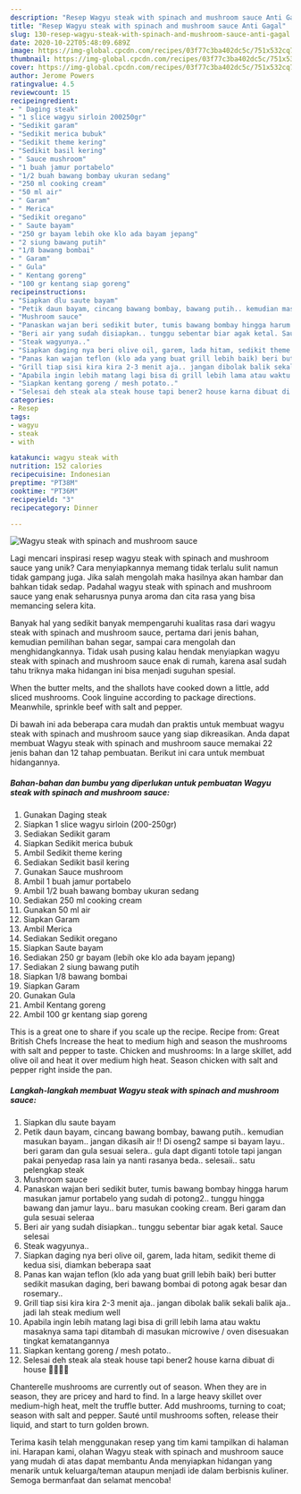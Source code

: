 ```yaml
---
description: "Resep Wagyu steak with spinach and mushroom sauce Anti Gagal"
title: "Resep Wagyu steak with spinach and mushroom sauce Anti Gagal"
slug: 130-resep-wagyu-steak-with-spinach-and-mushroom-sauce-anti-gagal
date: 2020-10-22T05:48:09.689Z
image: https://img-global.cpcdn.com/recipes/03f77c3ba402dc5c/751x532cq70/wagyu-steak-with-spinach-and-mushroom-sauce-foto-resep-utama.jpg
thumbnail: https://img-global.cpcdn.com/recipes/03f77c3ba402dc5c/751x532cq70/wagyu-steak-with-spinach-and-mushroom-sauce-foto-resep-utama.jpg
cover: https://img-global.cpcdn.com/recipes/03f77c3ba402dc5c/751x532cq70/wagyu-steak-with-spinach-and-mushroom-sauce-foto-resep-utama.jpg
author: Jerome Powers
ratingvalue: 4.5
reviewcount: 15
recipeingredient:
- " Daging steak"
- "1 slice wagyu sirloin 200250gr"
- "Sedikit garam"
- "Sedikit merica bubuk"
- "Sedikit theme kering"
- "Sedikit basil kering"
- " Sauce mushroom"
- "1 buah jamur portabelo"
- "1/2 buah bawang bombay ukuran sedang"
- "250 ml cooking cream"
- "50 ml air"
- " Garam"
- " Merica"
- "Sedikit oregano"
- " Saute bayam"
- "250 gr bayam lebih oke klo ada bayam jepang"
- "2 siung bawang putih"
- "1/8 bawang bombai"
- " Garam"
- " Gula"
- " Kentang goreng"
- "100 gr kentang siap goreng"
recipeinstructions:
- "Siapkan dlu saute bayam"
- "Petik daun bayam, cincang bawang bombay, bawang putih.. kemudian masukan bayam.. jangan dikasih air !! Di oseng2 sampe si bayam layu.. beri garam dan gula sesuai selera.. gula dapt diganti totole tapi jangan pakai penyedap rasa lain ya nanti rasanya beda.. selesaii.. satu pelengkap steak"
- "Mushroom sauce"
- "Panaskan wajan beri sedikit buter, tumis bawang bombay hingga harum masukan jamur portabelo yang sudah di potong2.. tunggu hingga bawang dan jamur layu.. baru masukan cooking cream. Beri garam dan gula sesuai seleraa"
- "Beri air yang sudah disiapkan.. tunggu sebentar biar agak ketal. Sauce selesai"
- "Steak wagyunya.."
- "Siapkan daging nya beri olive oil, garem, lada hitam, sedikit theme di kedua sisi, diamkan beberapa saat"
- "Panas kan wajan teflon (klo ada yang buat grill lebih baik) beri butter sedikit masukan daging, beri bawang bombai di potong agak besar dan rosemary.."
- "Grill tiap sisi kira kira 2-3 menit aja.. jangan dibolak balik sekali balik aja.. jadi lah steak medium well"
- "Apabila ingin lebih matang lagi bisa di grill lebih lama atau waktu masaknya sama tapi ditambah di masukan microwive / oven disesuakan tingkat kematangannya"
- "Siapkan kentang goreng / mesh potato.."
- "Selesai deh steak ala steak house tapi bener2 house karna dibuat di house ✌🏻👍🏻"
categories:
- Resep
tags:
- wagyu
- steak
- with

katakunci: wagyu steak with 
nutrition: 152 calories
recipecuisine: Indonesian
preptime: "PT38M"
cooktime: "PT36M"
recipeyield: "3"
recipecategory: Dinner

---
```



![Wagyu steak with spinach and mushroom sauce](https://img-global.cpcdn.com/recipes/03f77c3ba402dc5c/751x532cq70/wagyu-steak-with-spinach-and-mushroom-sauce-foto-resep-utama.jpg)

Lagi mencari inspirasi resep wagyu steak with spinach and mushroom sauce yang unik? Cara menyiapkannya memang tidak terlalu sulit namun tidak gampang juga. Jika salah mengolah maka hasilnya akan hambar dan bahkan tidak sedap. Padahal wagyu steak with spinach and mushroom sauce yang enak seharusnya punya aroma dan cita rasa yang bisa memancing selera kita.

Banyak hal yang sedikit banyak mempengaruhi kualitas rasa dari wagyu steak with spinach and mushroom sauce, pertama dari jenis bahan, kemudian pemilihan bahan segar, sampai cara mengolah dan menghidangkannya. Tidak usah pusing kalau hendak menyiapkan wagyu steak with spinach and mushroom sauce enak di rumah, karena asal sudah tahu triknya maka hidangan ini bisa menjadi suguhan spesial.

When the butter melts, and the shallots have cooked down a little, add sliced mushrooms. Cook linguine according to package directions. Meanwhile, sprinkle beef with salt and pepper.


Di bawah ini ada beberapa cara mudah dan praktis untuk membuat wagyu steak with spinach and mushroom sauce yang siap dikreasikan. Anda dapat membuat Wagyu steak with spinach and mushroom sauce memakai 22 jenis bahan dan 12 tahap pembuatan. Berikut ini cara untuk membuat hidangannya.

<!--inarticleads1-->

##### Bahan-bahan dan bumbu yang diperlukan untuk pembuatan Wagyu steak with spinach and mushroom sauce:

1. Gunakan  Daging steak
1. Siapkan 1 slice wagyu sirloin (200-250gr)
1. Sediakan Sedikit garam
1. Siapkan Sedikit merica bubuk
1. Ambil Sedikit theme kering
1. Sediakan Sedikit basil kering
1. Gunakan  Sauce mushroom
1. Ambil 1 buah jamur portabelo
1. Ambil 1/2 buah bawang bombay ukuran sedang
1. Sediakan 250 ml cooking cream
1. Gunakan 50 ml air
1. Siapkan  Garam
1. Ambil  Merica
1. Sediakan Sedikit oregano
1. Siapkan  Saute bayam
1. Sediakan 250 gr bayam (lebih oke klo ada bayam jepang)
1. Sediakan 2 siung bawang putih
1. Siapkan 1/8 bawang bombai
1. Siapkan  Garam
1. Gunakan  Gula
1. Ambil  Kentang goreng
1. Ambil 100 gr kentang siap goreng


This is a great one to share if you scale up the recipe. Recipe from: Great British Chefs Increase the heat to medium high and season the mushrooms with salt and pepper to taste. Chicken and mushrooms: In a large skillet, add olive oil and heat it over medium high heat. Season chicken with salt and pepper right inside the pan. 

<!--inarticleads2-->

##### Langkah-langkah membuat Wagyu steak with spinach and mushroom sauce:

1. Siapkan dlu saute bayam
1. Petik daun bayam, cincang bawang bombay, bawang putih.. kemudian masukan bayam.. jangan dikasih air !! Di oseng2 sampe si bayam layu.. beri garam dan gula sesuai selera.. gula dapt diganti totole tapi jangan pakai penyedap rasa lain ya nanti rasanya beda.. selesaii.. satu pelengkap steak
1. Mushroom sauce
1. Panaskan wajan beri sedikit buter, tumis bawang bombay hingga harum masukan jamur portabelo yang sudah di potong2.. tunggu hingga bawang dan jamur layu.. baru masukan cooking cream. Beri garam dan gula sesuai seleraa
1. Beri air yang sudah disiapkan.. tunggu sebentar biar agak ketal. Sauce selesai
1. Steak wagyunya..
1. Siapkan daging nya beri olive oil, garem, lada hitam, sedikit theme di kedua sisi, diamkan beberapa saat
1. Panas kan wajan teflon (klo ada yang buat grill lebih baik) beri butter sedikit masukan daging, beri bawang bombai di potong agak besar dan rosemary..
1. Grill tiap sisi kira kira 2-3 menit aja.. jangan dibolak balik sekali balik aja.. jadi lah steak medium well
1. Apabila ingin lebih matang lagi bisa di grill lebih lama atau waktu masaknya sama tapi ditambah di masukan microwive / oven disesuakan tingkat kematangannya
1. Siapkan kentang goreng / mesh potato..
1. Selesai deh steak ala steak house tapi bener2 house karna dibuat di house ✌🏻👍🏻


Chanterelle mushrooms are currently out of season. When they are in season, they are pricey and hard to find. In a large heavy skillet over medium-high heat, melt the truffle butter. Add mushrooms, turning to coat; season with salt and pepper. Sauté until mushrooms soften, release their liquid, and start to turn golden brown. 

Terima kasih telah menggunakan resep yang tim kami tampilkan di halaman ini. Harapan kami, olahan Wagyu steak with spinach and mushroom sauce yang mudah di atas dapat membantu Anda menyiapkan hidangan yang menarik untuk keluarga/teman ataupun menjadi ide dalam berbisnis kuliner. Semoga bermanfaat dan selamat mencoba!
